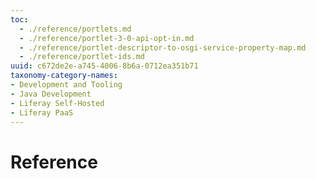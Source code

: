 ```yaml
---
toc:
  - ./reference/portlets.md
  - ./reference/portlet-3-0-api-opt-in.md
  - ./reference/portlet-descriptor-to-osgi-service-property-map.md
  - ./reference/portlet-ids.md
uuid: c672de2e-a745-4006-8b6a-0712ea351b71
taxonomy-category-names:
- Development and Tooling
- Java Development
- Liferay Self-Hosted
- Liferay PaaS
---
```

# Reference
